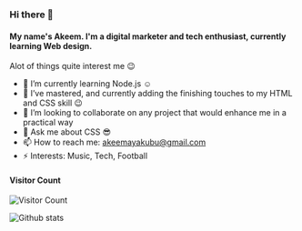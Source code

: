 ### Hi there 👋

#### My name's Akeem. I'm a digital marketer and tech enthusiast, currently learning Web design. 
Alot of things quite interest me :wink:
- 🌱 I’m currently learning Node.js :relaxed:
- 🔭 I’ve mastered, and currently adding the finishing touches to my HTML and CSS skill :wink:
- 👯 I’m looking to collaborate on any project that would enhance me in a practical way
- 💬 Ask me about CSS :sunglasses:
- 📫 How to reach me: akeemayakubu@gmail.com
- ⚡ Interests: Music, Tech, Football

#### **Visitor Count**

![Visitor Count](https://profile-counter.glitch.me/{akeemyakubu}/count.svg) 
<br>

![Github stats](https://github-readme-stats.vercel.app/api?username=akeemyakubu)
